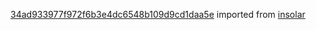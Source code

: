 [34ad933977f972f6b3e4dc6548b109d9cd1daa5e](https://github.com/insolar/insolar/commit/34ad933977f972f6b3e4dc6548b109d9cd1daa5e) imported from [insolar](https://github.com/insolar/insolar)
